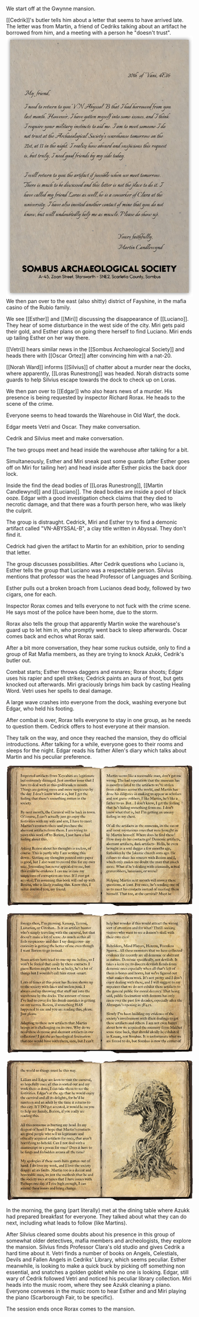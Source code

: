 We start off at the Gwynne mansion.

[[Cedrik]]'s butler tells him about a letter that seems to have arrived late. The letter was from Martin, a friend of Cedriks talking about an artifact he borrowed from him, and a meeting with a person he "doesn't trust".
![MartinLetter1.png](/Images/MartinLetter1.png)
We then pan over to the east (also shitty) district of Fayshine, in the mafia casino of the Rubio family.

We see [[Esther]] and [[Miri]] discussing the disappearance of [[Luciano]]. They hear of some disturbance in the west side of the city. Miri gets paid their gold, and Esther plans on going there herself to find Luciano. Miri ends up tailing Esther on her way there.

[[Vetri]] hears similar news in the [[Sombus Archaeological Society]] and heads there with [[Oscar Ortez]] after convincing him with a nat-20.

[[Norah Ward]] informs [[Silvius]] of chatter about a murder near the docks, where apparently, [[Loras Runestrong]] was headed. Norah distracts some guards to help Silvius escape towards the dock to check up on Loras.

We then pan over to [[Edgar]] who also hears news of a murder. His presence is being requested by inspector Richard Rorax. He heads to the scene of the crime.

Everyone seems to head towards the Warehouse in Old Warf, the dock.

Edgar meets Vetri and Oscar. They make conversation.

Cedrik and Silvius meet and make conversation.

The two groups meet and head inside the warehouse after talking for a bit.

Simultaneously, Esther and Miri sneak past some guards (after Esther goes off on Miri for tailing her) and head inside after Esther picks the back door lock.

Inside the find the dead bodies of [[Loras Runestrong]], [[Martin Candlewynd]] and [[Luciano]]. The dead bodies are inside a pool of black ooze. Edgar with a good investigation check claims that they died to necrotic damage, and that there was a fourth person here, who was likely the culprit.

The group is distraught. Cedrick, Miri and Esther try to find a demonic artifact called "VN-ABYSSAL-B", a clay title written in Abyssal. They don't find it. 

Cedrick had given the artifact to Martin for an exhibition, prior to sending that letter.

The group discusses possibilities. After Cedrik questions who Luciano is, Esther tells the group that Luciano was a respectable person. Silvius mentions that professor was the head Professor of Languages and Scribing. 

Esther pulls out a broken broach from Lucianos dead body, followed by two cigars, one for each.

Inspector Rorax comes and tells everyone to not fuck with the crime scene. He says most of the police have been home, due to the storm. 

Rorax also tells the group that apparently Martin woke the warehouse's guard up to let him in, who promptly went back to sleep afterwards. Oscar comes back and echos what Rorax said. 

After a bit more conversation, they hear some ruckus outside, only to find a group of Rat Mafia members, as they are trying to knock Azukk, Cedrik's butler out.

Combat starts; Esther throws daggers and esnares; Rorax shoots; Edgar uses his rapier and spell strikes; Cedrick paints an aura of frost, but gets knocked out afterwards. Miri graciously brings him back by casting Healing Word. Vetri uses her spells to deal damage. 

A large wave crashes into everyone from the dock, washing everyone but Edgar, who held his footing.

After combat is over, Rorax tells everyone to stay in one group, as he needs to question them. Cedrick offers to host everyone at their mansion.

They talk on the way, and once they reached the mansion, they do official introductions. After talking for a while, everyone goes to their rooms and sleeps for the night. Edgar reads his father Allen's diary which talks about Martin and his peculiar preference.

![AllanJournal1.png](/Images/AllanJournal1.png)

![AllanJournal2.png](/Images/AllanJournal2.png)

![AllanJournal3.png](/Images/AllanJournal3.png) 

In the morning, the gang (part literally) met at the dining table where Azukk had prepared breakfast for everyone. They talked about what they can do next, including what leads to follow (like Martins).

After Silvius cleared some doubts about his presence in this group of somewhat older detectives, mafia members and archeologists, they explore the mansion. Silvius finds Professor Clara's old studio and gives Cedrik a hard time about it. Vetri finds a number of books on Angels, Celestials, Devils and Fallen Angels in Cedriks' Library, which seems peculiar. Esther meanwhile, is looking to make a quick buck by picking off something non essential, and snatches a golden goblet while no one is looking. Edgar, still wary of Cedrik followed Vetri and noticed his peculiar library collection. Miri heads into the music room, where they see Azukk cleaning a piano. Everyone convenes in the music room to hear Esther and and Miri playing the piano (Scarborough Fair, to be specific).

The session ends once Rorax comes to the mansion.